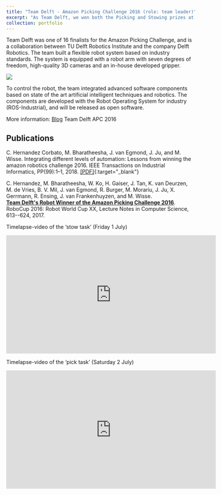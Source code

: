 ```yaml
---
title: "Team Delft - Amazon Picking Challenge 2016 (role: team leader)"
excerpt: "As Team Delft, we won both the Picking and Stowing prizes at the Amazon Picking Challenge 2016<br/><img src='https://d1rkab7tlqy5f1.cloudfront.net/News/2016/07_July/RTEmagicC_Team_APC_04.jpg_1_.jpg'>"
collection: portfolio
---
```


Team Delft was one of 16 finalists for the Amazon Picking Challenge, and is a collaboration between TU Delft Robotics Institute and the company Delft Robotics. The team built a flexible robot system based on industry standards. The system is equipped with a robot arm with seven degrees of freedom, high-quality 3D cameras and an in-house developed gripper.

<img src='https://d1rkab7tlqy5f1.cloudfront.net/News/2016/07_July/RTEmagicC_Team_APC_04.jpg_1_.jpg'>

To control the robot, the team integrated advanced software components based on state of the art artificial intelligent techniques and robotics. The components are developed with the Robot Operating System for industry (ROS-Industrial), and will be released as open software.

More information: [Blog](https://teamdelft-apc.blogspot.nl/) Team Delft APC 2016

## Publications

C. Hernandez Corbato</span>, M. Bharatheesha, J. van Egmond,
J. Ju, and M. Wisse. Integrating different levels of automation:
Lessons from winning the amazon robotics challenge 2016. IEEE Transactions on Industrial Informatics, PP(99):1–1,
2018.
[[PDF]](/files/Hernandez-2018b.pdf){:target="_blank"}

C. Hernandez, M. Bharatheesha, W. Ko, H. Gaiser, J. Tan, K. van Deurzen, M. de Vries, B. V. Mil, J. van Egmond, R. Burger, M. Morariu, J. Ju, X. Gerrmann, R. Ensing, J. van Frankenhuyzen, and M. Wisse.  
[**Team Delft's Robot Winner of the Amazon Picking Challenge 2016**](http://arxiv.org/abs/1610.05514). RoboCup 2016: Robot World Cup XX, Lecture Notes in Computer Science, 613--624, 2017.

Timelapse-video of the ‘stow task’ (Friday 1 July)
<iframe width="560" height="315" src="https://www.youtube.com/embed/YdEMyqCvevo" frameborder="0" allow="accelerometer; autoplay; encrypted-media; gyroscope; picture-in-picture" allowfullscreen></iframe>

Timelapse-video of the ‘pick task’ (Saturday 2 July)
<iframe width="560" height="315" src="https://www.youtube.com/embed/gB8xXpkNjBk" frameborder="0" allow="accelerometer; autoplay; encrypted-media; gyroscope; picture-in-picture" allowfullscreen></iframe>
